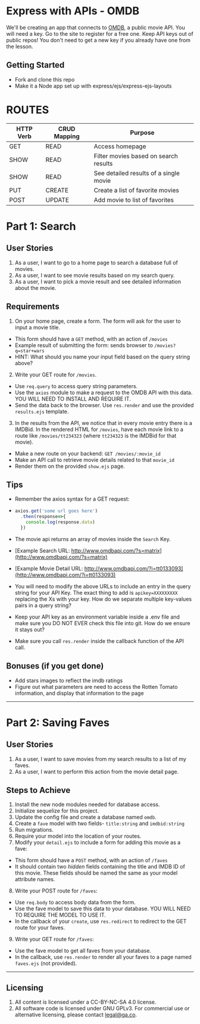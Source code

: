 # Express with APIs - OMDB

We'll be creating an app that connects to [OMDB](http://www.omdbapi.com), a public movie API. You will need a key. Go to the site to register for a free one. Keep API keys out of public repos! You don't need to get a new key if you already have one from the lesson.

## Getting Started

* Fork and clone this repo
* Make it a Node app set up with express/ejs/express-ejs-layouts

# ROUTES
| HTTP Verb | CRUD Mapping | Purpose                                |
|-----------|--------------|----------------------------------------|
| GET       | READ         | Access homepage                        |
| SHOW      | READ         | Filter movies based on search results  |
| SHOW      | READ         | See detailed results of a single movie |
| PUT       | CREATE       | Create a list of favorite movies       |
| POST      | UPDATE       | Add movie to list of favorites         |

# Part 1: Search

## User Stories
1. As a user, I want to go to a home page to search a database full of movies.
2. As a user, I want to see movie results based on my search query.
3. As a user, I want to pick a movie result and see detailed information about the movie.

## Requirements
1. On your home page, create a form. The form will ask for the user to input a movie title.
  * This form should have a `GET` method, with an action of `/movies`
  * Example result of submitting the form: sends browser to `/movies?q=star+wars`
  * HINT: What should you name your input field based on the query string above?
2. Write your GET route for `/movies`.
  * Use `req.query` to access query string parameters.
  * Use the `axios` module to make a request to the OMDB API with this data. YOU WILL NEED TO INSTALL AND REQUIRE IT.
  * Send the data back to the browser. Use `res.render` and use the provided `results.ejs` template.
3. In the results from the API, we notice that in every movie entry
there is a IMDBid. In the rendered HTML for `/movies`, have each movie link
to a route like `/movies/tt234323` (where `tt234323` is the IMDBid for that movie).
  * Make a new route on your backend: `GET /movies/:movie_id`
  * Make an API call to retrieve movie details related to that `movie_id`
  * Render them on the provided `show.ejs` page.

## Tips
* Remember the axios syntax for a GET request:
* ```js
  axios.get('some url goes here')
    .then(response=>{
      console.log(response.data)
    })
  ```

* The movie api returns an array of movies inside the `Search` Key.

* [Example Search URL: http://www.omdbapi.com/?s=matrix](http://www.omdbapi.com/?s=matrix)
* [Example Movie Detail URL: http://www.omdbapi.com/?i=tt0133093](http://www.omdbapi.com/?i=tt0133093)

* You will need to modify the above URLs to include an entry in the query string for your API Key. The exact thing to add is `apikey=XXXXXXXXX` replacing the Xs with your key. How do we separate multiple key-values pairs in a query string?

* Keep your API key as an environment variable inside a .env file and make sure you DO NOT EVER check this file into git. How do we ensure it stays out?

* Make sure you call `res.render` inside the callback function of the API call.

## Bonuses (if you get done)

* Add stars images to reflect the imdb ratings
* Figure out what parameters are need to access the Rotten Tomato information, and display that information to the page

---

# Part 2: Saving Faves

## User Stories
1. As a user, I want to save movies from my search results to a list of my faves.
2. As a user, I want to perform this action from the movie detail page.

## Steps to Achieve
1. Install the new node modules needed for database access.
2. Initialize sequelize for this project.
3. Update the config file and create a database named `omdb`.
4. Create a `fave` model with two fields- `title:string` and `imdbid:string`
5. Run migrations.
6. Require your model into the location of your routes.
7. Modify your `detail.ejs` to include a form for adding this movie as a fave:
  * This form should have a `POST` method, with an action of `/faves`
  * It should contain two *hidden* fields containing the title and IMDB ID of this movie. These fields should be named the same as your model attribute names.
8. Write your POST route for `/faves`:
  * Use `req.body` to access body data from the form.
  * Use the fave model to save this data to your database. YOU WILL NEED TO REQUIRE THE MODEL TO USE IT.
  * In the callback of your `create`, use `res.redirect` to redirect to the GET route for your faves.
9. Write your GET route for `/faves`:
  * Use the fave model to get all faves from your database.
  * In the callback, use `res.render` to render all your faves to a page named `faves.ejs` (not provided).

---

## Licensing
1. All content is licensed under a CC-BY-NC-SA 4.0 license.
2. All software code is licensed under GNU GPLv3. For commercial use or alternative licensing, please contact legal@ga.co.
